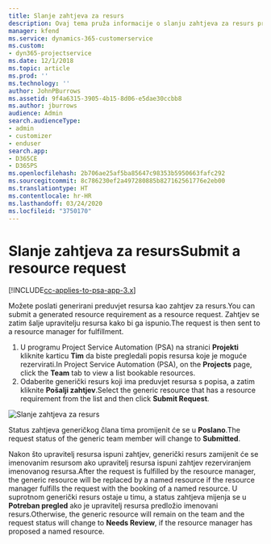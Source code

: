 ```yaml
---
title: Slanje zahtjeva za resurs
description: Ovaj tema pruža informacije o slanju zahtjeva za resurs projekta.
manager: kfend
ms.service: dynamics-365-customerservice
ms.custom:
- dyn365-projectservice
ms.date: 12/1/2018
ms.topic: article
ms.prod: ''
ms.technology: ''
author: JohnPBurrows
ms.assetid: 9f4a6315-3905-4b15-8d06-e5dae30ccbb8
ms.author: jburrows
audience: Admin
search.audienceType:
- admin
- customizer
- enduser
search.app:
- D365CE
- D365PS
ms.openlocfilehash: 2b706ae25af5ba85647c98353b5950663fafc292
ms.sourcegitcommit: 8c786230ef2a497280885b827162561776e2eb00
ms.translationtype: HT
ms.contentlocale: hr-HR
ms.lasthandoff: 03/24/2020
ms.locfileid: "3750170"
---
```

# <a name="submit-a-resource-request"></a><span data-ttu-id="72cce-103">Slanje zahtjeva za resurs</span><span class="sxs-lookup"><span data-stu-id="72cce-103">Submit a resource request</span></span>

[!INCLUDE[cc-applies-to-psa-app-3.x](../includes/cc-applies-to-psa-app-3x.md)]

<span data-ttu-id="72cce-104">Možete poslati generirani preduvjet resursa kao zahtjev za resurs.</span><span class="sxs-lookup"><span data-stu-id="72cce-104">You can submit a generated resource requirement as a resource request.</span></span> <span data-ttu-id="72cce-105">Zahtjev se zatim šalje upravitelju resursa kako bi ga ispunio.</span><span class="sxs-lookup"><span data-stu-id="72cce-105">The request is then sent to a resource manager for fulfillment.</span></span>

1. <span data-ttu-id="72cce-106">U programu Project Service Automation (PSA) na stranici **Projekti** kliknite karticu **Tim** da biste pregledali popis resursa koje je moguće rezervirati.</span><span class="sxs-lookup"><span data-stu-id="72cce-106">In Project Service Automation (PSA), on the **Projects** page, click the **Team** tab to view a list bookable resources.</span></span> 
2. <span data-ttu-id="72cce-107">Odaberite generički resurs koji ima preduvjet resursa s popisa, a zatim kliknite **Pošalji zahtjev**.</span><span class="sxs-lookup"><span data-stu-id="72cce-107">Select the generic resource that has a resource requirement from the list and then click **Submit Request**.</span></span>

![Slanje zahtjeva za resurs](media/RM-how-to-18.png)

<span data-ttu-id="72cce-109">Status zahtjeva generičkog člana tima promijenit će se u **Poslano**.</span><span class="sxs-lookup"><span data-stu-id="72cce-109">The request status of the generic team member will change to **Submitted**.</span></span>

<span data-ttu-id="72cce-110">Nakon što upravitelj resursa ispuni zahtjev, generički resurs zamijenit će se imenovanim resursom ako upravitelj resursa ispuni zahtjev rezerviranjem imenovanog resursa.</span><span class="sxs-lookup"><span data-stu-id="72cce-110">After the request is fulfilled by the resource manager, the generic resource will be replaced by a named resource if the resource manager fulfills the request with the booking of a named resource.</span></span> <span data-ttu-id="72cce-111">U suprotnom generički resurs ostaje u timu, a status zahtjeva mijenja se u **Potreban pregled** ako je upravitelj resursa predložio imenovani resurs.</span><span class="sxs-lookup"><span data-stu-id="72cce-111">Otherwise, the generic resource will remain on the team and the request status will change to **Needs Review**, if the resource manager has proposed a named resource.</span></span>
